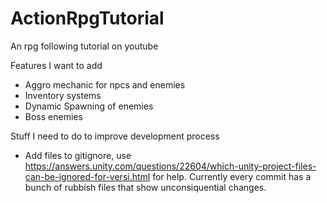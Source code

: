 # ActionRpgTutorial
An rpg following tutorial on youtube

Features I want to add
- Aggro mechanic for npcs and enemies
- Inventory systems
- Dynamic Spawning of enemies
- Boss enemies

Stuff I need to do to improve development process
- Add files to gitignore, use https://answers.unity.com/questions/22604/which-unity-project-files-can-be-ignored-for-versi.html for help. Currently every commit has a bunch of rubbish files that show unconsiquential changes.
